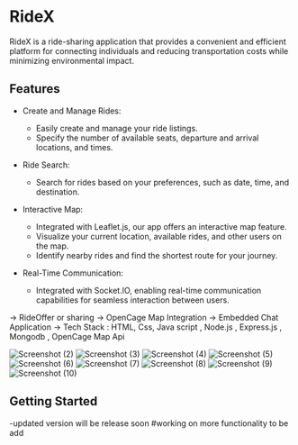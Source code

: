 # RideX
RideX is a ride-sharing application that provides a convenient and efficient platform for connecting individuals and reducing transportation costs while minimizing environmental impact.


## Features

- Create and Manage Rides:
  - Easily create and manage your ride listings.
  - Specify the number of available seats, departure and arrival locations, and times.

- Ride Search:
  - Search for rides based on your preferences, such as date, time, and destination.

- Interactive Map:
  - Integrated with Leaflet.js, our app offers an interactive map feature.
  - Visualize your current location, available rides, and other users on the map.
  - Identify nearby rides and find the shortest route for your journey.

- Real-Time Communication:
  - Integrated with Socket.IO, enabling real-time communication capabilities for seamless interaction between users.

-> RideOffer or sharing
-> OpenCage Map Integration 
-> Embedded Chat Application
-> Tech Stack : HTML, Css, Java script , Node.js , Express.js , Mongodb , OpenCage Map Api



![Screenshot (2)](https://github.com/R-Bishnoi/RideX/assets/99094650/6bd18e58-e81d-4179-97d7-07d671d2103a)
![Screenshot (3)](https://github.com/R-Bishnoi/RideX/assets/99094650/c4edb834-c96b-42be-bd04-d3a0e09fee48)
![Screenshot (4)](https://github.com/R-Bishnoi/RideX/assets/99094650/371eb77d-c9f3-4aa5-a556-f9b158d37f96)
![Screenshot (5)](https://github.com/R-Bishnoi/RideX/assets/99094650/b2b45d8b-4d5b-4714-ae20-74df15c77ac6)
![Screenshot (6)](https://github.com/R-Bishnoi/RideX/assets/99094650/51e321f5-d92e-479c-bb91-dd2bd75fcb44)
![Screenshot (7)](https://github.com/R-Bishnoi/RideX/assets/99094650/dd7f391d-2c8c-4886-9ab6-fd883749a758)
![Screenshot (8)](https://github.com/R-Bishnoi/RideX/assets/99094650/0af914d2-610b-409c-95ed-e64d2f88fd53)
![Screenshot (9)](https://github.com/R-Bishnoi/RideX/assets/99094650/10d889f0-3536-4fa6-a99d-0eca08f9f73b)
![Screenshot (10)](https://github.com/R-Bishnoi/RideX/assets/99094650/3067d21f-8917-4a1a-a25e-836fc2453b62)


## Getting Started
-updated version will be release soon #working on more functionality to be add
